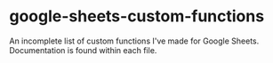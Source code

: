 # google-sheets-custom-functions
An incomplete list of custom functions I've made for Google Sheets. Documentation is found within each file.

